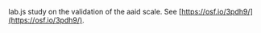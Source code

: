 lab.js study on the validation of the aaid scale. See [https://osf.io/3pdh9/](https://osf.io/3pdh9/).
